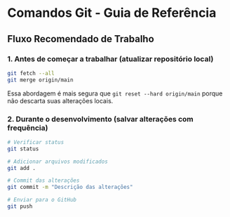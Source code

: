 # Comandos Git - Guia de Referência

## Fluxo Recomendado de Trabalho

### 1. Antes de começar a trabalhar (atualizar repositório local)

```bash
git fetch --all
git merge origin/main
```
Essa abordagem é mais segura que `git reset --hard origin/main` porque não descarta suas alterações locais.

### 2. Durante o desenvolvimento (salvar alterações com frequência)

```bash
# Verificar status
git status

# Adicionar arquivos modificados
git add .

# Commit das alterações
git commit -m "Descrição das alterações"

# Enviar para o GitHub
git push
```